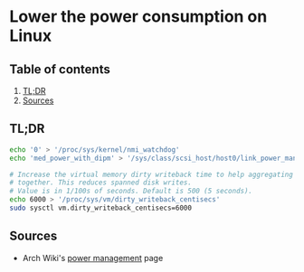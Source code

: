 # Lower the power consumption on Linux

## Table of contents <!-- omit in toc -->

1. [TL;DR](#tldr)
1. [Sources](#sources)

## TL;DR

```sh
echo '0' > '/proc/sys/kernel/nmi_watchdog'
echo 'med_power_with_dipm' > '/sys/class/scsi_host/host0/link_power_management_policy'

# Increase the virtual memory dirty writeback time to help aggregating disk I/O
# together. This reduces spanned disk writes.
# Value is in 1/100s of seconds. Default is 500 (5 seconds).
echo 6000 > '/proc/sys/vm/dirty_writeback_centisecs'
sudo sysctl vm.dirty_writeback_centisecs=6000
```

## Sources

- Arch Wiki's [power management][arch wiki power management] page

<!--
  References
  -->

<!-- Others -->
[arch wiki power management]: https://wiki.archlinux.org/title/Power_management
